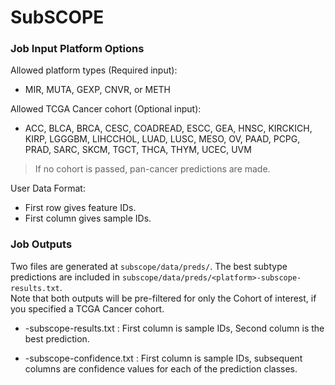 # SubSCOPE   
### Job Input Platform Options   

Allowed platform types (Required input):   
+ MIR, MUTA, GEXP, CNVR, or METH   

Allowed TCGA Cancer cohort (Optional input):   
+ ACC, BLCA, BRCA, CESC, COADREAD, ESCC, GEA, HNSC, KIRCKICH, KIRP, LGGGBM, LIHCCHOL, LUAD, LUSC, MESO, OV, PAAD, PCPG, PRAD, SARC, SKCM, TGCT, THCA, THYM, UCEC, UVM   
> If no cohort is passed, pan-cancer predictions are made.   

User Data Format:   
+ First row gives feature IDs.  
+ First column gives sample IDs.  

### Job Outputs  
Two files are generated at `subscope/data/preds/`. The best subtype predictions are included in `subscope/data/preds/<platform>-subscope-results.txt`.    
Note that both outputs will be pre-filtered for only the Cohort of interest, if you specified a TCGA Cancer cohort.  
+ <platform>-subscope-results.txt : First column is sample IDs, Second column is the best prediction.    

+ <platform>-subscope-confidence.txt : First column is sample IDs, subsequent columns are confidence values for each of the prediction classes.     
